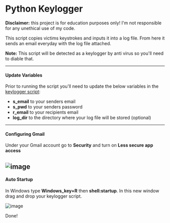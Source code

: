 # Python Keylogger
**Disclaimer:** this project is for education purposes only! I'm not responsible for any unethical use of my code.

This script copies victims keystrokes and inputs it into a log file. From here it sends an email everyday with the log file attached.

**Note:** This script will be detected as a keylogger by anti virus so you'll need to diable that.

---
#### Update Variables
Prior to running the script you'll need to update the below variables in the [keylogger script](/keylogger.py):
- **s_email** to your senders email
- **s_pwd** to your senders password
- **r_email** to your recipients email
- **log_dir** to the directory where your log file will be stored (optional) 

---
#### Configuring Gmail
Under your Gmail account go to **Security** and turn on **Less secure app access**

![image](https://user-images.githubusercontent.com/70701922/140437395-f1e503f7-28b0-415a-961a-396d29f02d7b.png)
---
#### Auto Startup
In Windows type **Windows_key+R** then **shell:startup**. In this new window drag and drop your keylogger script.

![image](https://user-images.githubusercontent.com/70701922/140437834-e3f34e13-115f-4c41-8c37-3553afe25417.png)


Done! 
